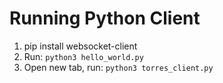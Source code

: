 # Running Python Client

1. pip install websocket-client
2. Run: `python3 hello_world.py`
2. Open new tab, run: `python3 torres_client.py`
